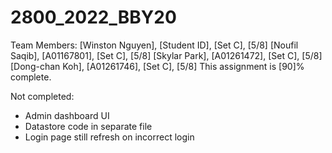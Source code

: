 # 2800_2022_BBY20

Team Members:
[Winston Nguyen], [Student ID], [Set C], [5/8]
[Noufil Saqib], [A01167801], [Set C], [5/8]
[Skylar Park], [A01261472], [Set C], [5/8]
[Dong-chan Koh], [A01261746], [Set C], [5/8]
This assignment is [90]% complete.

Not completed:
- Admin dashboard UI
- Datastore code in separate file
- Login page still refresh on incorrect login